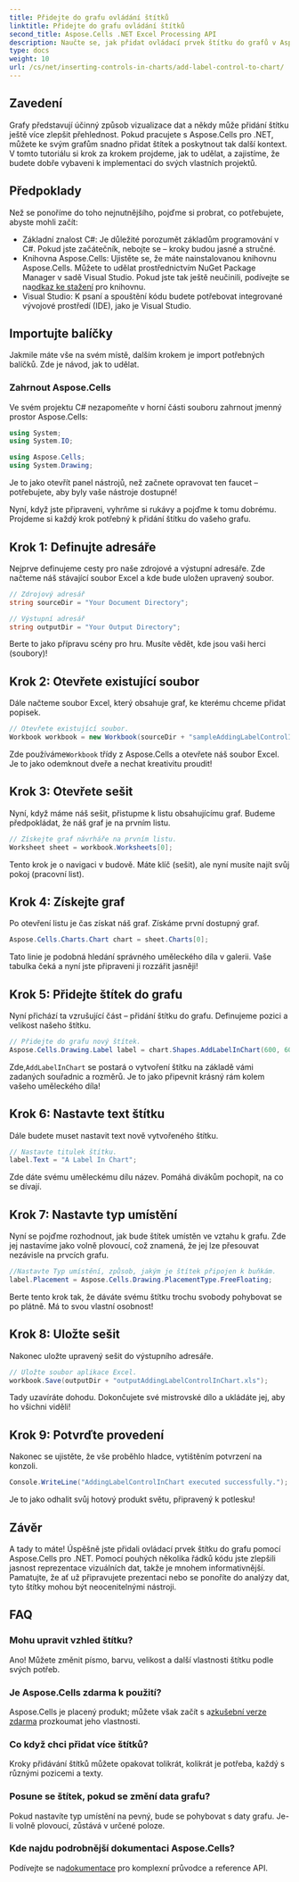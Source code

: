```yaml
---
title: Přidejte do grafu ovládání štítků
linktitle: Přidejte do grafu ovládání štítků
second_title: Aspose.Cells .NET Excel Processing API
description: Naučte se, jak přidat ovládací prvek štítku do grafů v Aspose.Cells pro .NET pomocí tohoto podrobného průvodce. Vylepšete vizualizaci dat.
type: docs
weight: 10
url: /cs/net/inserting-controls-in-charts/add-label-control-to-chart/
---
```

## Zavedení

Grafy představují účinný způsob vizualizace dat a někdy může přidání štítku ještě více zlepšit přehlednost. Pokud pracujete s Aspose.Cells pro .NET, můžete ke svým grafům snadno přidat štítek a poskytnout tak další kontext. V tomto tutoriálu si krok za krokem projdeme, jak to udělat, a zajistíme, že budete dobře vybaveni k implementaci do svých vlastních projektů.

## Předpoklady

Než se ponoříme do toho nejnutnějšího, pojďme si probrat, co potřebujete, abyste mohli začít:

- Základní znalost C#: Je důležité porozumět základům programování v C#. Pokud jste začátečník, nebojte se – kroky budou jasné a stručné.
- Knihovna Aspose.Cells: Ujistěte se, že máte nainstalovanou knihovnu Aspose.Cells. Můžete to udělat prostřednictvím NuGet Package Manager v sadě Visual Studio. Pokud jste tak ještě neučinili, podívejte se na[odkaz ke stažení](https://releases.aspose.com/cells/net/) pro knihovnu.
- Visual Studio: K psaní a spouštění kódu budete potřebovat integrované vývojové prostředí (IDE), jako je Visual Studio.

## Importujte balíčky

Jakmile máte vše na svém místě, dalším krokem je import potřebných balíčků. Zde je návod, jak to udělat.

### Zahrnout Aspose.Cells

Ve svém projektu C# nezapomeňte v horní části souboru zahrnout jmenný prostor Aspose.Cells:

```csharp
using System;
using System.IO;

using Aspose.Cells;
using System.Drawing;
```

Je to jako otevřít panel nástrojů, než začnete opravovat ten faucet – potřebujete, aby byly vaše nástroje dostupné!

Nyní, když jste připraveni, vyhrňme si rukávy a pojďme k tomu dobrému. Projdeme si každý krok potřebný k přidání štítku do vašeho grafu.

## Krok 1: Definujte adresáře

Nejprve definujeme cesty pro naše zdrojové a výstupní adresáře. Zde načteme náš stávající soubor Excel a kde bude uložen upravený soubor.

```csharp
// Zdrojový adresář
string sourceDir = "Your Document Directory";

// Výstupní adresář
string outputDir = "Your Output Directory";
```

Berte to jako přípravu scény pro hru. Musíte vědět, kde jsou vaši herci (soubory)!

## Krok 2: Otevřete existující soubor

Dále načteme soubor Excel, který obsahuje graf, ke kterému chceme přidat popisek. 

```csharp
// Otevřete existující soubor.
Workbook workbook = new Workbook(sourceDir + "sampleAddingLabelControlInChart.xls");
```

 Zde používáme`Workbook` třídy z Aspose.Cells a otevřete náš soubor Excel. Je to jako odemknout dveře a nechat kreativitu proudit!

## Krok 3: Otevřete sešit

Nyní, když máme náš sešit, přistupme k listu obsahujícímu graf. Budeme předpokládat, že náš graf je na prvním listu.

```csharp
// Získejte graf návrháře na prvním listu.
Worksheet sheet = workbook.Worksheets[0];
```

Tento krok je o navigaci v budově. Máte klíč (sešit), ale nyní musíte najít svůj pokoj (pracovní list).

## Krok 4: Získejte graf

Po otevření listu je čas získat náš graf. Získáme první dostupný graf.

```csharp
Aspose.Cells.Charts.Chart chart = sheet.Charts[0];
```

Tato linie je podobná hledání správného uměleckého díla v galerii. Vaše tabulka čeká a nyní jste připraveni ji rozzářit jasněji!

## Krok 5: Přidejte štítek do grafu

Nyní přichází ta vzrušující část – přidání štítku do grafu. Definujeme pozici a velikost našeho štítku.

```csharp
// Přidejte do grafu nový štítek.
Aspose.Cells.Drawing.Label label = chart.Shapes.AddLabelInChart(600, 600, 350, 900);
```

 Zde,`AddLabelInChart` se postará o vytvoření štítku na základě vámi zadaných souřadnic a rozměrů. Je to jako připevnit krásný rám kolem vašeho uměleckého díla!

## Krok 6: Nastavte text štítku

Dále budete muset nastavit text nově vytvořeného štítku. 

```csharp
// Nastavte titulek štítku.
label.Text = "A Label In Chart";
```

Zde dáte svému uměleckému dílu název. Pomáhá divákům pochopit, na co se dívají.

## Krok 7: Nastavte typ umístění

Nyní se pojďme rozhodnout, jak bude štítek umístěn ve vztahu k grafu. Zde jej nastavíme jako volně plovoucí, což znamená, že jej lze přesouvat nezávisle na prvcích grafu.

```csharp
//Nastavte Typ umístění, způsob, jakým je štítek připojen k buňkám.
label.Placement = Aspose.Cells.Drawing.PlacementType.FreeFloating; 
```

Berte tento krok tak, že dáváte svému štítku trochu svobody pohybovat se po plátně. Má to svou vlastní osobnost!

## Krok 8: Uložte sešit

Nakonec uložte upravený sešit do výstupního adresáře. 

```csharp
// Uložte soubor aplikace Excel.
workbook.Save(outputDir + "outputAddingLabelControlInChart.xls");
```

Tady uzavíráte dohodu. Dokončujete své mistrovské dílo a ukládáte jej, aby ho všichni viděli!

## Krok 9: Potvrďte provedení

Nakonec se ujistěte, že vše proběhlo hladce, vytištěním potvrzení na konzoli.

```csharp
Console.WriteLine("AddingLabelControlInChart executed successfully.");
```

Je to jako odhalit svůj hotový produkt světu, připravený k potlesku!

## Závěr

A tady to máte! Úspěšně jste přidali ovládací prvek štítku do grafu pomocí Aspose.Cells pro .NET. Pomocí pouhých několika řádků kódu jste zlepšili jasnost reprezentace vizuálních dat, takže je mnohem informativnější. Pamatujte, že ať už připravujete prezentaci nebo se ponoříte do analýzy dat, tyto štítky mohou být neocenitelnými nástroji.

## FAQ

### Mohu upravit vzhled štítku?
Ano! Můžete změnit písmo, barvu, velikost a další vlastnosti štítku podle svých potřeb.

### Je Aspose.Cells zdarma k použití?
 Aspose.Cells je placený produkt; můžete však začít s a[zkušební verze zdarma](https://releases.aspose.com/) prozkoumat jeho vlastnosti.

### Co když chci přidat více štítků?
Kroky přidávání štítků můžete opakovat tolikrát, kolikrát je potřeba, každý s různými pozicemi a texty.

### Posune se štítek, pokud se změní data grafu?
Pokud nastavíte typ umístění na pevný, bude se pohybovat s daty grafu. Je-li volně plovoucí, zůstává v určené poloze.

### Kde najdu podrobnější dokumentaci Aspose.Cells?
 Podívejte se na[dokumentace](https://reference.aspose.com/cells/net/) pro komplexní průvodce a reference API.